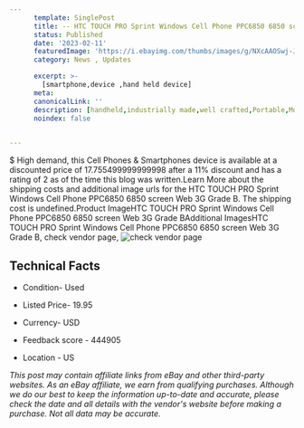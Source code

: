 ```yaml
---
      template: SinglePost
      title: -- HTC TOUCH PRO Sprint Windows Cell Phone PPC6850 6850 screen Web 3G Grade B
      status: Published
      date: '2023-02-11'
      featuredImage: 'https://i.ebayimg.com/thumbs/images/g/NXcAAOSwj-JhYLOW/s-l225.jpg'
      category: News , Updates

      excerpt: >-
        [smartphone,device ,hand held device]
      meta:
      canonicalLink: ''
      description: [handheld,industrially made,well crafted,Portable,Mobile,Compact,Convenient,Lightweight,Maneuverable,Man-portable,Miniature,Carriable,Hand-held,Light,Holdable,Transportable,Mobile device,Pocket-sized,On-the-go,Wireless,Cordless,Compact size,Convenient size, smartphone,device ,hand held device]
      noindex: false

        
---
```

$
    High demand, this Cell Phones & Smartphones device is available at a discounted price of 17.755499999999998 after a 11% discount and has a rating of 2 as of the time this blog was written.Learn More about the shipping costs and additional image urls for the HTC TOUCH PRO Sprint Windows Cell Phone PPC6850 6850 screen Web 3G Grade B. The shipping cost is undefined.Product ImageHTC TOUCH PRO Sprint Windows Cell Phone PPC6850 6850 screen Web 3G Grade BAdditional ImagesHTC TOUCH PRO Sprint Windows Cell Phone PPC6850 6850 screen Web 3G Grade B, check vendor page, ![check vendor page](https://origin-galleryplus.ebayimg.com/ws/web/333398831498_2_0_1/225x225.jpg,https://origin-galleryplus.ebayimg.com/ws/web/333398831498_3_0_1/225x225.jpg,https://origin-galleryplus.ebayimg.com/ws/web/333398831498_4_0_1/225x225.jpg,https://origin-galleryplus.ebayimg.com/ws/web/333398831498_5_0_1/225x225.jpg)
    
    

 ## Technical Facts 



     
      

 - Condition- Used 


      

 - Listed Price- 19.95 


      

 - Currency- USD 


      

 - Feedback score - 444905 


      

 - Location - US 


      
      

 *_This post may contain affiliate links from eBay and other third-party websites. As an eBay affiliate, we earn from qualifying purchases. Although we do our best to keep the information up-to-date and accurate, please check the date and all details with the vendor's website before making a purchase. Not all data may be accurate._*



    
    
    
    
    